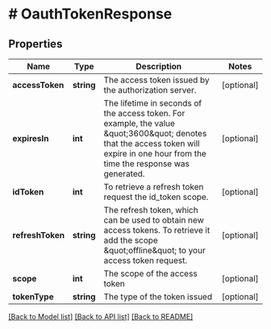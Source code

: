 # # OauthTokenResponse

## Properties

Name | Type | Description | Notes
------------ | ------------- | ------------- | -------------
**accessToken** | **string** | The access token issued by the authorization server. | [optional]
**expiresIn** | **int** | The lifetime in seconds of the access token.  For example, the value \&quot;3600\&quot; denotes that the access token will expire in one hour from the time the response was generated. | [optional]
**idToken** | **int** | To retrieve a refresh token request the id_token scope. | [optional]
**refreshToken** | **string** | The refresh token, which can be used to obtain new access tokens. To retrieve it add the scope \&quot;offline\&quot; to your access token request. | [optional]
**scope** | **int** | The scope of the access token | [optional]
**tokenType** | **string** | The type of the token issued | [optional]

[[Back to Model list]](../../README.md#models) [[Back to API list]](../../README.md#endpoints) [[Back to README]](../../README.md)
